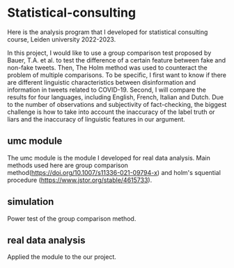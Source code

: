 # Statistical-consulting

Here is the analysis program that I developed for statistical consulting course, Leiden university 2022-2023. 

In this project, I would like to use a group comparison test proposed by Bauer, T.A. et al. to test the difference of a certain feature between fake and non-fake tweets. Then, The Holm method was used to counteract the problem of multiple comparisons. To be specific, I first want to know if there are different linguistic characteristics between disinformation and information in tweets related to COVID-19. Second, I will compare the results for four languages, including English, French, Italian and Dutch. Due to the number of observations and subjectivity of fact-checking, the biggest challenge is how to take into account the inaccuracy of the label truth or liars and the inaccuracy of linguistic features in our argument.

## umc module
The umc module is the module I developed for real data analysis. Main methods used here are group comparison method(https://doi.org/10.1007/s11336-021-09794-x) and holm's squential procedure (https://www.jstor.org/stable/4615733).

## simulation
Power test of the group comparison method.

## real data analysis
Applied the module to the our project.
